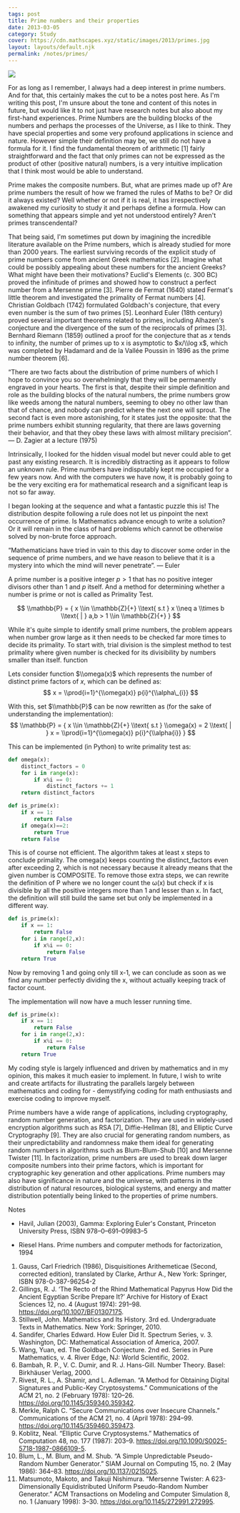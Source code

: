 ```yaml
---
tags: post
title: Prime numbers and their properties
date: 2013-03-05
category: Study
cover: https://cdn.mathscapes.xyz/static/images/2013/primes.jpg
layout: layouts/default.njk
permalink: /notes/primes/
--- 
```


<img src="https://cdn.mathscapes.xyz/static/images/2013/primes.jpg"/>

For as long as I remember, I always had a deep interest in prime numbers. And for that, this certainly makes the cut to be a notes post here. As I'm writing this post, I'm unsure about the tone and content of this notes in future, but would like it to not just have research notes but also about my first-hand experiences. Prime Numbers are the building blocks of the numbers and perhaps the processes of the Universe, as I like to think. They have special properties and some very profound applications in science and nature. However simple their definition may be, we still do not have a formula for it. I find the fundamental theorem of arithmetic [1] fairly straightforward and the fact that only primes can not be expressed as the product of other (positive natural) numbers, is a very intuitive implication that I think most would be able to understand.

Prime makes the composite numbers. But, what are primes made up of? Are prime numbers the result of how we framed the rules of Maths to be? Or did it always existed? Well whether or not if it is real, it has irrespectively awakened my curiosity to study it and perhaps define a formula. How can something that appears simple and yet not understood entirely? Aren't primes transcendental?

That being said, I'm sometimes put down by imagining the incredible literature available on the Prime numbers, which is already studied for more than 2000 years. The earliest surviving records of the explicit study of prime numbers come from ancient Greek mathematics [2]. Imagine what could be possibly appealing about these numbers for the ancient Greeks? What might have been their motivations? Euclid's Elements (c. 300 BC) proved the infinitude of primes and showed how to construct a perfect number from a Mersenne prime [3]. Pierre de Fermat (1640) stated Fermat's little theorem and investigated the primality of Fermat numbers [4]. Christian Goldbach (1742) formulated Goldbach's conjecture, that every even number is the sum of two primes [5]. Leonhard Euler (18th century) proved several important theorems related to primes, including Alhazen's conjecture and the divergence of the sum of the reciprocals of primes [3]. Bernhard Riemann (1859) outlined a proof for the conjecture that as $x$ tends to infinity, the number of primes up to x is asymptotic to $x/\\log x$, which was completed by Hadamard and de la Vallée Poussin in 1896 as the prime number theorem [6].

“There are two facts about the distribution of prime numbers of which I hope to convince you so overwhelmingly that they will be permanently engraved in your hearts. The first is that, despite their simple definition and role as the building blocks of the natural numbers, the prime numbers grow like weeds among the natural numbers, seeming to obey no other law than that of chance, and nobody can predict where the next one will sprout. The second fact is even more astonishing, for it states just the opposite: that the prime numbers exhibit stunning regularity, that there are laws governing their behavior, and that they obey these laws with almost military precision”. — D. Zagier at a lecture (1975)

Intrinsically, I looked for the hidden visual model but never could able to get past any existing research. It is incredibly distracting as it appears to follow an unknown rule. Prime numbers have indisputably kept me occupied for a few years now. And with the computers we have now, it is probably going to be the very exciting era for mathematical research and a significant leap is not so far away.

I began looking at the sequence and what a fantastic puzzle this is! The distribution despite following a rule does not let us pinpoint the next occurrence of prime. Is Mathematics advance enough to write a solution? Or it will remain in the class of hard problems which cannot be otherwise solved by non-brute force approach.

“Mathematicians have tried in vain to this day to discover some order in the sequence of prime numbers, and we have reason to believe that it is a mystery into which the mind will never penetrate”. — Euler

A prime number is a positive integer $p>1$ that has no positive integer divisors other than $1$ and $p$ itself. And a method for determining whether a number is prime or not is called as Primality Test.

$$ \\mathbb{P} = { x \\in \\mathbb{Z}{+} \\text{ s.t } x \\neq a \\times b \\text{ | } a,b > 1 \\in \\mathbb{Z}{+} } $$

While it's quite simple to identify small prime numbers, the problem appears when number grow large as it then needs to be checked far more times to decide its primality. To start with, trial division is the simplest method to test primality where given number is checked for its divisibility by numbers smaller than itself. function

Lets consider function $\\omega(x)$ which represents the number of distinct prime factors of $x$, which can be defined as: $$ x = \\prod{i=1}^{\\omega(x)} p{i}^{\\alpha\_{i}} $$

With this, set $\\mathbb{P}$ can be now rewritten as (for the sake of understanding the implementation): $$ \\mathbb{P} = { x \\in \\mathbb{Z}{+} \\text{ s.t } \\omega(x) = 2 \\text{ | } x = \\prod{i=1}^{\\omega(x)} p{i}^{\\alpha{i}} } $$

This can be implemented (in Python) to write primality test as:

```python
def omega(x):
    distinct_factors = 0
    for i in range(x):
        if x%i == 0:
            distinct_factors += 1
    return distinct_factors
```

```python
def is_prime(x):
    if x == 1:
        return False
    if omega(x)==2:
        return True
    return False
```

This is of course not efficient. The algorithm takes at least x steps to conclude primality. The omega(x) keeps counting the distinct\_factors even after exceeding 2, which is not necessary because it already means that the given number is COMPOSITE. To remove those extra steps, we can rewrite the definition of P where we no longer count the ω(x) but check if x is divisible by all the positive integers more than 1 and lesser than x. In fact, the definition will still build the same set but only be implemented in a different way.

```python
def is_prime(x):
    if x == 1:
        return False
    for i in range(2,x):
        if x%i == 0:
            return False
    return True
```

Now by removing 1 and going only till x-1, we can conclude as soon as we find any number perfectly dividing the x, without actually keeping track of factor count.

The implementation will now have a much lesser running time.

```python
def is_prime(x):
    if x == 1:
        return False
    for i in range(2,x):
        if x%i == 0:
            return False
    return True
```

My coding style is largely influenced and driven by mathematics and in my opinion, this makes it much easier to implement. In future, I wish to write and create artifacts for illustrating the parallels largely between mathematics and coding for - demystifying coding for math enthusiasts and exercise coding to improve myself.

Prime numbers have a wide range of applications, including cryptography, random number generation, and factorization. They are used in widely-used encryption algorithms such as RSA [7], Diffie-Hellman [8], and Elliptic Curve Cryptography [9]. They are also crucial for generating random numbers, as their unpredictability and randomness make them ideal for generating random numbers in algorithms such as Blum-Blum-Shub [10] and Mersenne Twister [11]. In factorization, prime numbers are used to break down larger composite numbers into their prime factors, which is important for cryptographic key generation and other applications. Prime numbers may also have significance in nature and the universe, with patterns in the distribution of natural resources, biological systems, and energy and matter distribution potentially being linked to the properties of prime numbers.

Notes
 
- Havil, Julian (2003), Gamma: Exploring Euler's Constant, Princeton University Press, ISBN 978–0–691–09983–5

- Riesel Hans. Prime numbers and computer methods for factorization, 1994

1.  Gauss, Carl Friedrich (1986), Disquisitiones Arithemeticae (Second, corrected edition), translated by Clarke, Arthur A., New York: Springer, ISBN 978-0-387-96254-2
2.  Gillings, R. J. ‘The Recto of the Rhind Mathematical Papyrus How Did the Ancient Egyptian Scribe Prepare It?’ Archive for History of Exact Sciences 12, no. 4 (August 1974): 291–98. https://doi.org/10.1007/BF01307175.
3.  Stillwell, John. Mathematics and Its History. 3rd ed. Undergraduate Texts in Mathematics. New York: Springer, 2010.
4.  Sandifer, Charles Edward. How Euler Did It. Spectrum Series, v. 3. Washington, DC: Mathematical Association of America, 2007.
5.  Wang, Yuan, ed. The Goldbach Conjecture. 2nd ed. Series in Pure Mathematics, v. 4. River Edge, NJ: World Scientific, 2002.
6.  Bambah, R. P., V. C. Dumir, and R. J. Hans-Gill. Number Theory. Basel: Birkhäuser Verlag, 2000.
7.  Rivest, R. L., A. Shamir, and L. Adleman. “A Method for Obtaining Digital Signatures and Public-Key Cryptosystems.” Communications of the ACM 21, no. 2 (February 1978): 120–26. https://doi.org/10.1145/359340.359342.
8.  Merkle, Ralph C. “Secure Communications over Insecure Channels.” Communications of the ACM 21, no. 4 (April 1978): 294–99. https://doi.org/10.1145/359460.359473.
9.  Koblitz, Neal. “Elliptic Curve Cryptosystems.” Mathematics of Computation 48, no. 177 (1987): 203–9. https://doi.org/10.1090/S0025-5718-1987-0866109-5.
10.  Blum, L., M. Blum, and M. Shub. “A Simple Unpredictable Pseudo-Random Number Generator.” SIAM Journal on Computing 15, no. 2 (May 1986): 364–83. https://doi.org/10.1137/0215025.
11.  Matsumoto, Makoto, and Takuji Nishimura. “Mersenne Twister: A 623-Dimensionally Equidistributed Uniform Pseudo-Random Number Generator.” ACM Transactions on Modeling and Computer Simulation 8, no. 1 (January 1998): 3–30. https://doi.org/10.1145/272991.272995.

